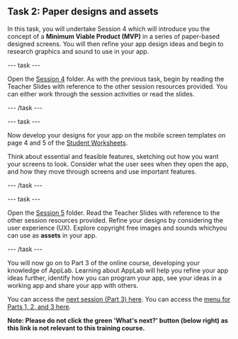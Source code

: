 ## Task 2: Paper designs and assets
In this task, you will undertake Session 4 which will introduce you the concept of a **Minimum Viable Product (MVP)** in a series of paper-based designed screens. You will then refine your app design ideas and begin to research graphics and sound to use in your app.

--- task ---

Open the [Session 4](http://ncce.io/NqwdC8) folder. As with the previous task, begin by reading the Teacher Slides with reference to the other session resources provided. You  can either work through the session activities or read the slides.

--- /task ---

--- task ---

Now develop your designs for your app on the mobile screen templates on page 4 and 5 of the [Student Worksheets](http://ncce.io/Qmo6oA).

Think about essential and feasible features, sketching out how you want your screens to look. Consider what the user sees when they open the app, and how they move through screens and use important features.

--- /task ---

--- task ---

Open the [Session 5](http://ncce.io/QLuLSQ) folder. Read the Teacher Slides with reference to the other session resources provided. Refine your designs by considering the user experience (UX). Explore copyright free images and sounds whichyou  can use as **assets** in your app.

--- /task ---

You will now go on to Part 3 of the online course, developing your knowledge of AppLab. Learning about AppLab will help you refine your app ideas further, identify how you can program your app, see your ideas in a working app and share your app with others.

You can access the [next session (Part 3) here](https://projects.raspberrypi.org/en/projects/Year8-RelevanceTraining-Part3-GBICi4).
You can access the [menu for Parts 1, 2, and 3 here](https://projects.raspberrypi.org/en/pathways/year8-relevancetraining-gbici4).

**Note: Please do not click the green 'What's next?' button (below right) as this link is not relevant to this training course.**
